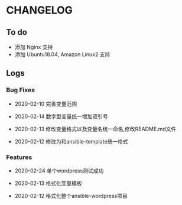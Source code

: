 # CHANGELOG

## To do

* 添加 Nginx 支持
* 添加 Ubuntu18.04, Amazon Linux2 支持

## Logs

### Bug Fixes

* 2020-02-10  完善变量范围

* 2020-02-14  数字型变量统一增加双引号

* 2020-02-13  修改变量格式以及变量名统一命名,修改README.md文件

* 2020-02-12  修改为和ansible-template统一格式

### Features

* 2020-02-24  单个wordpress测试成功

* 2020-02-13  格式化变量模板

* 2020-02-12  格式化整个ansible-wordpress项目
